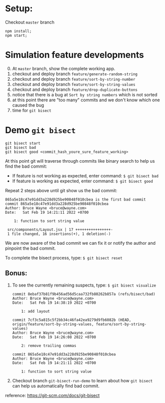 # Setup:

Checkout `master` branch
```shell script
npm install;
npm start;
```

# Simulation feature developments
0. At `master` branch, show the complete working app.
1. checkout and deploy branch `feature/generate-random-string`
2. checkout and deploy branch `feature/sort-by-string-number`
3. checkout and deploy branch `feature/sort-by-string-values`
4. checkout and deploy branch `feature/drop-duplicate-buttons`
5. notice that there is a bug at `Sort by string numbers` which is not sorted
6. at this point there are "too many" commits and we don't know which one caused the bug
7. time for `git bisect`

# Demo `git bisect`

```shel script
git bisect start
git bisect bad
git bisect good <commit_hash_youre_sure_feature_working>
```

At this point git will traverse through commits like binary search to help us find the bad commit:
- If feature is not working as expected, enter command: `$ git bisect bad`
- If feature is working as expected, enter command: `$ git bisect good`

Repeat 2 steps above until git show us the bad commit:
```
865a5e18c47e91dd3a228d925be90848f010cbea is the first bad commit
commit 865a5e18c47e91dd3a228d925be90848f010cbea
Author: Bruce Wayne <bruce@wayne.com>
Date:   Sat Feb 19 14:21:11 2022 +0700

    1: function to sort string value

 src/components/Layout.jsx | 17 ++++++++++++++++-
 1 file changed, 16 insertions(+), 1 deletion(-)
```

We are now aware of the bad commit we can fix it or notify the author and pinpoint the bad commit.

To complete the bisect process, type: `$ git bisect reset`

## Bonus:

1. To see the currently remaining suspects, type: `$ git bisect visualize`
    ```
    commit 8ebaf37b81f9b456ad56d5caa732fb80262b857a (refs/bisect/bad)
    Author: Bruce Wayne <bruce@wayne.com>
    Date:   Sat Feb 19 14:38:19 2022 +0700

        1: add layout

    commit 7cf3c5a815c5f2bb34c46fa42ea9279d9fb6082b (HEAD, origin/feature/sort-by-string-values, feature/sort-by-string-values)
    Author: Bruce Wayne <bruce@wayne.com>
    Date:   Sat Feb 19 14:26:08 2022 +0700

        2: remove trailing commas

    commit 865a5e18c47e91dd3a228d925be90848f010cbea
    Author: Bruce Wayne <bruce@wayne.com>
    Date:   Sat Feb 19 14:21:11 2022 +0700

        1: function to sort string value
    ```

2. Checkout branch `git-bisect-run-demo` to learn about how `git bisect` can help us automatically find bad commit.

reference: https://git-scm.com/docs/git-bisect
